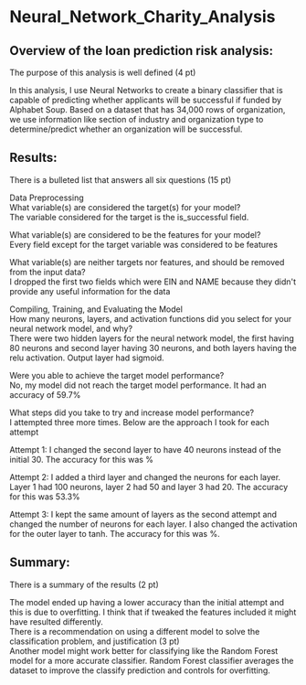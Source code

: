 # Neural_Network_Charity_Analysis

## Overview of the loan prediction risk analysis:<br>
The purpose of this analysis is well defined (4 pt)<br>

In this analysis, I use Neural Networks to create a binary classifier that is capable of predicting whether applicants will be successful if funded by Alphabet Soup. Based on a dataset that has 34,000 rows of organization, we use information like section of industry and organization type to determine/predict whether an organization will be successful.

## Results:<br>
There is a bulleted list that answers all six questions (15 pt)<br>

Data Preprocessing<br>
What variable(s) are considered the target(s) for your model?<br>
The variable considered for the target is the is_successful field.

What variable(s) are considered to be the features for your model?<br>
Every field except for the target variable was considered to be features

What variable(s) are neither targets nor features, and should be removed from the input data?<br>
I dropped the first two fields which were EIN and NAME because they didn't provide any useful information for the data

Compiling, Training, and Evaluating the Model<br>
How many neurons, layers, and activation functions did you select for your neural network model, and why?<br>
There were two hidden layers for the neural network model, the first having 80 neurons and second layer having 30 neurons, and both layers having the relu activation. Output layer had sigmoid.

Were you able to achieve the target model performance?<br>
No, my model did not reach the target model performance. It had an accuracy of 59.7%

What steps did you take to try and increase model performance?<br>
I attempted three more times. Below are the approach I took for each attempt <br>

Attempt 1: 
I changed the second layer to have 40 neurons instead of the initial 30. The accuracy for this was %

Attempt 2: 
I added a third layer and changed the neurons for each layer. Layer 1 had 100 neurons, layer 2 had 50 and layer 3 had 20. The accuracy for this was 53.3%

Attempt 3: 
I kept the same amount of layers as the second attempt and changed the number of neurons for each layer. I also changed the activation for the outer layer to tanh. The accuracy for this was %. 


## Summary:<br>
There is a summary of the results (2 pt)<br>

The model ended up having a lower accuracy than the initial attempt and this is due to overfitting. I think that if tweaked the features included it might have resulted differently.<br>
There is a recommendation on using a different model to solve the classification problem, and justification (3 pt)<br>
Another model might work better for classifying like the Random Forest model for a more accurate classifier. Random Forest classifier averages the dataset to improve the classify prediction and controls for overfitting.

